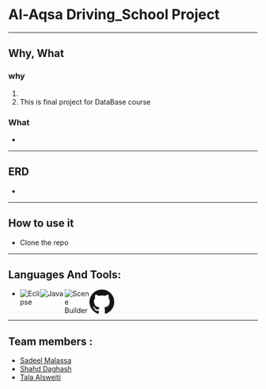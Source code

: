 # Al-Aqsa Driving_School Project

---
## Why, What 
### why 
1. 
2. This is final project for DataBase course 

### What 
-  

---

## ERD 
-  
---
 ## How to use it
 - Clone the repo 

---
## Languages And Tools:

- <img align="left" alt="Eclipse" width="40px" src="https://brandslogos.com/wp-content/uploads/images/large/eclipse-logo-vector.svg" /> <img align="left" alt=  "Java" width="50px" src="https://logoeps.com/wp-content/uploads/2011/06/java-logo-vector.png" /> <img align="left" alt="Scene Builder" width="50px" src="https://i2.wp.com/gluonhq.com/wp-content/uploads/2015/02/SceneBuilderLogo.png?fit=781%2C781&ssl=1" /><img align="left" alt="GitHub" width="50px" src="https://raw.githubusercontent.com/github/explore/78df643247d429f6cc873026c0622819ad797942/topics/github/github.png" /> 
<br/>

---

## Team members :
- [Sadeel Malassa](https://github.com/sadeel16)
- [Shahd Daghash](https://github.com/shahdDaghash)
- [Tala Alsweiti](https://github.com/talaalsweiti)
